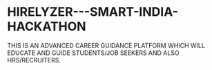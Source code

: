 # HIRELYZER---SMART-INDIA-HACKATHON
THIS IS AN ADVANCED CAREER GUIDANCE PLATFORM WHICH WILL EDUCATE AND GUIDE STUDENTS/JOB SEEKERS AND ALSO HRS/RECRUITERS.
